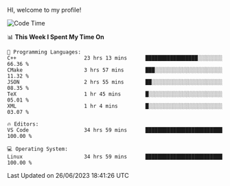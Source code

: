 HI, welcome to my profile!
<!--START_SECTION:waka-->
![Code Time](http://img.shields.io/badge/Code%20Time-901%20hrs%2011%20mins-blue)

📊 **This Week I Spent My Time On** 

```text
💬 Programming Languages: 
C++                      23 hrs 13 mins      █████████████████░░░░░░░░   66.36 % 
CMake                    3 hrs 57 mins       ███░░░░░░░░░░░░░░░░░░░░░░   11.32 % 
JSON                     2 hrs 55 mins       ██░░░░░░░░░░░░░░░░░░░░░░░   08.35 % 
TeX                      1 hr 45 mins        █░░░░░░░░░░░░░░░░░░░░░░░░   05.01 % 
XML                      1 hr 4 mins         █░░░░░░░░░░░░░░░░░░░░░░░░   03.07 % 

🔥 Editors: 
VS Code                  34 hrs 59 mins      █████████████████████████   100.00 % 

💻 Operating System: 
Linux                    34 hrs 59 mins      █████████████████████████   100.00 % 
```


 Last Updated on 26/06/2023 18:41:26 UTC
<!--END_SECTION:waka-->

